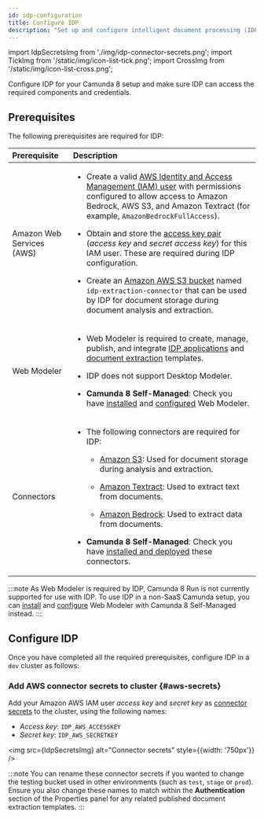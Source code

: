 ```yaml
---
id: idp-configuration
title: Configure IDP
description: "Set up and configure intelligent document processing (IDP) in Camunda 8 SaaS and Self-Managed."
---
```


import IdpSecretsImg from './img/idp-connector-secrets.png';
import TickImg from '/static/img/icon-list-tick.png';
import CrossImg from '/static/img/icon-list-cross.png';

Configure IDP for your Camunda 8 setup and make sure IDP can access the required components and credentials.

## Prerequisites

The following prerequisites are required for IDP:

| Prerequisite              | Description                                                                                                                                                                                                                                                                                                                                                                                                                                                                                                                                                                                                                                                                                                                                    |
| :------------------------ | :--------------------------------------------------------------------------------------------------------------------------------------------------------------------------------------------------------------------------------------------------------------------------------------------------------------------------------------------------------------------------------------------------------------------------------------------------------------------------------------------------------------------------------------------------------------------------------------------------------------------------------------------------------------------------------------------------------------------------------------------- |
| Amazon Web Services (AWS) | <ul><li><p>Create a valid [AWS Identity and Access Management (IAM) user](https://docs.aws.amazon.com/IAM/latest/UserGuide/id_users.html) with permissions configured to allow access to Amazon Bedrock, AWS S3, and Amazon Textract (for example, `AmazonBedrockFullAccess`).</p></li><li><p>Obtain and store the [access key pair](https://docs.aws.amazon.com/IAM/latest/UserGuide/id_credentials_access-keys.html) (_access key_ and _secret access key_) for this IAM user. These are required during IDP configuration.</p></li><li><p>Create an [Amazon AWS S3 bucket](https://aws.amazon.com/s3/) named `idp-extraction-connector` that can be used by IDP for document storage during document analysis and extraction.</p></li></ul> |
| Web Modeler               | <ul><li><p>Web Modeler is required to create, manage, publish, and integrate [IDP applications](idp-applications.md) and [document extraction](idp-document-extraction.md) templates.</p></li><li><p>IDP does not support Desktop Modeler.</p></li><li><p>**Camunda 8 Self-Managed**: Check you have [installed](/self-managed/modeler/web-modeler/installation.md) and [configured](/self-managed/modeler/web-modeler/configuration/configuration.md) Web Modeler.</p></li></ul>                                                                                                                                                                                                                                                              |
| Connectors                | <ul><li><p>The following connectors are required for IDP:<ul><li><p>[Amazon S3](/components/connectors/out-of-the-box-connectors/amazon-s3.md): Used for document storage during analysis and extraction.</p></li><li><p>[Amazon Textract](/components/connectors/out-of-the-box-connectors/amazon-textract.md): Used to extract text from documents.</p></li><li><p>[Amazon Bedrock](/components/connectors/out-of-the-box-connectors/amazon-bedrock.md): Used to extract data from documents.</p></li></ul></p></li><li><p>**Camunda 8 Self-Managed**: Check you have [installed and deployed](/self-managed/connectors-deployment/install-and-start.md) these connectors.</p></li></ul>                                                     |

:::note
As Web Modeler is required by IDP, Camunda 8 Run is not currently supported for use with IDP. To use IDP in a non-SaaS Camunda setup, you can [install](/self-managed/modeler/web-modeler/installation.md) and [configure](/self-managed/modeler/web-modeler/configuration/configuration.md) Web Modeler with Camunda 8 Self-Managed instead.
:::

## Configure IDP

Once you have completed all the required prerequisites, configure IDP in a `dev` cluster as follows:

### Add AWS connector secrets to cluster {#aws-secrets}

Add your Amazon AWS IAM user _access key_ and _secret key_ as [connector secrets](/components/console/manage-clusters/manage-secrets.md) to the cluster, using the following names:

- _Access key_: `IDP_AWS_ACCESSKEY`
- _Secret key_: `IDP_AWS_SECRETKEY`

<img src={IdpSecretsImg} alt="Connector secrets" style={{width: '750px'}} />

:::note
You can rename these connector secrets if you wanted to change the testing bucket used in other environments (such as `test`, `stage` or `prod`). Ensure you also change these names to match within the **Authentication** section of the Properties panel for any related published document extraction templates.
:::
